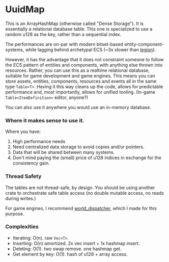 # UuidMap

This is an ArrayHashMap (otherwise called "Dense Storage").
It is essentially a relational database table.
This one is specialized to use a random u128 as the key, rather than a sequential index.

The performances are on-par with modern bitset-based entity-component-systems, while lagging behind archetypal ECS (~3x slower than [legion](https://github.com/amethyst/legion)).

However, it has the advantage that it does not constraint someone to follow the ECS pattern of entities and components, with anything else thrown into resources.
Rather, you can use this as a realtime relational database, suitable for game development and game engines.
This means you can store assets, entities, components, resources and events all in the same type `Table<T>`. Having it this way cleans up the code, allows for predictable performance and, most importantly, allows for unified tooling. (In-game `Table<ItemDefinition>` editor, anyone?)

You can also use it anywhere you would use an in-memory database.

### Where it makes sense to use it.

Where you have:
1. High performance needs
2. Need centralized data storage to avoid copies and/or pointers.
3. Data that will be shared between many systems.
4. Don't mind paying the (small) price of u128 indices in exchange for the consistency gain.

### Thread Safety
The tables are not thread-safe, by design.
You should be using another crate to orchestrate safe table access (no double mutable access, no reads during writes.)

For game engines, I recommend [world_dispatcher](https://github.com/AnneKitsune/world_dispatcher), which I made for this purpose.

### Complexities

- Iterating: O(n). raw `Vec<T>`.
- Inserting: O(n) amortized. 2x vec insert + 1x hashmap insert.
- Deleting: O(1). two swap remove. one hashmap get.
- Get element by key: O(1). hash of u128 + array access.
